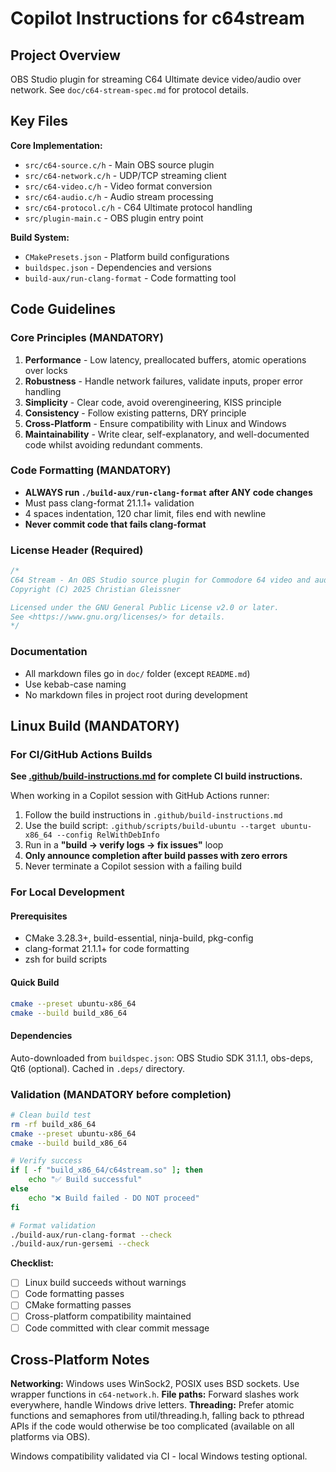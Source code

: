 # Copilot Instructions for c64stream

## Project Overview
OBS Studio plugin for streaming C64 Ultimate device video/audio over network. See `doc/c64-stream-spec.md` for protocol details.

## Key Files
**Core Implementation:**
- `src/c64-source.c/h` - Main OBS source plugin
- `src/c64-network.c/h` - UDP/TCP streaming client
- `src/c64-video.c/h` - Video format conversion
- `src/c64-audio.c/h` - Audio stream processing
- `src/c64-protocol.c/h` - C64 Ultimate protocol handling
- `src/plugin-main.c` - OBS plugin entry point

**Build System:**
- `CMakePresets.json` - Platform build configurations
- `buildspec.json` - Dependencies and versions
- `build-aux/run-clang-format` - Code formatting tool

## Code Guidelines

### Core Principles (MANDATORY)
1. **Performance** - Low latency, preallocated buffers, atomic operations over locks
2. **Robustness** - Handle network failures, validate inputs, proper error handling
3. **Simplicity** - Clear code, avoid overengineering, KISS principle
4. **Consistency** - Follow existing patterns, DRY principle
5. **Cross-Platform** - Ensure compatibility with Linux and Windows
6. **Maintainability** - Write clear, self-explanatory, and well-documented code whilst avoiding redundant comments.

### Code Formatting (MANDATORY)
- **ALWAYS run `./build-aux/run-clang-format` after ANY code changes**
- Must pass clang-format 21.1.1+ validation
- 4 spaces indentation, 120 char limit, files end with newline
- **Never commit code that fails clang-format**

### License Header (Required)
```c
/*
C64 Stream - An OBS Studio source plugin for Commodore 64 video and audio streaming
Copyright (C) 2025 Christian Gleissner

Licensed under the GNU General Public License v2.0 or later.
See <https://www.gnu.org/licenses/> for details.
*/
```

### Documentation
- All markdown files go in `doc/` folder (except `README.md`)
- Use kebab-case naming
- No markdown files in project root during development

## Linux Build (MANDATORY)

### For CI/GitHub Actions Builds

**See [.github/build-instructions.md](.github/build-instructions.md) for complete CI build instructions.**

When working in a Copilot session with GitHub Actions runner:
1. Follow the build instructions in `.github/build-instructions.md`
2. Use the build script: `.github/scripts/build-ubuntu --target ubuntu-x86_64 --config RelWithDebInfo`
3. Run in a **"build → verify logs → fix issues"** loop
4. **Only announce completion after build passes with zero errors**
5. Never terminate a Copilot session with a failing build

### For Local Development

#### Prerequisites
- CMake 3.28.3+, build-essential, ninja-build, pkg-config
- clang-format 21.1.1+ for code formatting
- zsh for build scripts

#### Quick Build
```bash
cmake --preset ubuntu-x86_64
cmake --build build_x86_64
```

#### Dependencies
Auto-downloaded from `buildspec.json`: OBS Studio SDK 31.1.1, obs-deps, Qt6 (optional).
Cached in `.deps/` directory.

### Validation (MANDATORY before completion)
```bash
# Clean build test
rm -rf build_x86_64
cmake --preset ubuntu-x86_64
cmake --build build_x86_64

# Verify success
if [ -f "build_x86_64/c64stream.so" ]; then
    echo "✅ Build successful"
else
    echo "❌ Build failed - DO NOT proceed"
fi

# Format validation
./build-aux/run-clang-format --check
./build-aux/run-gersemi --check
```

**Checklist:**
- [ ] Linux build succeeds without warnings
- [ ] Code formatting passes
- [ ] CMake formatting passes
- [ ] Cross-platform compatibility maintained
- [ ] Code committed with clear commit message

## Cross-Platform Notes
**Networking:** Windows uses WinSock2, POSIX uses BSD sockets. Use wrapper functions in `c64-network.h`.
**File paths:** Forward slashes work everywhere, handle Windows drive letters.
**Threading:** Prefer atomic functions and semaphores from util/threading.h, falling back to pthread APIs if the code would otherwise be too complicated (available on all platforms via OBS).

Windows compatibility validated via CI - local Windows testing optional.
